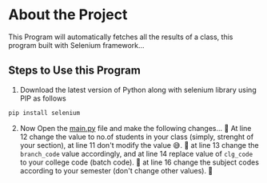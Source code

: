 # About the Project
This Program will automatically fetches all the results of a class, this program built with Selenium framework...

## Steps to Use this Program
1. Download the latest version of Python along with selenium library using PIP as follows
```python
pip install selenium
```
2. Now Open the [main.py](https://github.com/PavanTheHacker55/SBETET_MARKS_FETCHER/blob/main/main.py) file and make the following changes...
  🔰 At line 12 change the value to no.of students in your class (simply, strenght of your section), at line 11 don't modify the value 😅.
  🔰 at line 13 change the ```branch_code``` value accordingly, and at line 14 replace value of ```clg_code``` to your college code (batch code).
  🔰 at line 16 change the subject codes according to your semester (don't change other values).
  🔰 
